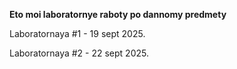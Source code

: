 **Eto moi laboratornye raboty po dannomy predmety**

Laboratornaya #1 - 19 sept 2025.

Laboratornaya #2 - 22 sept 2025.
